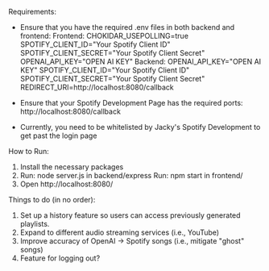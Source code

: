 Requirements:
- Ensure that you have the required .env files in both backend and frontend:
  Frontend: CHOKIDAR_USEPOLLING=true
            SPOTIFY_CLIENT_ID="Your Spotify Client ID"
            SPOTIFY_CLIENT_SECRET="Your Spotify Client Secret"
            OPENAI_API_KEY="OPEN AI KEY"
  Backend:  OPENAI_API_KEY="OPEN AI KEY"
            SPOTIFY_CLIENT_ID="Your Spotify Client ID"
            SPOTIFY_CLIENT_SECRET="Your Spotify Client Secret"
            REDIRECT_URI=http://localhost:8080/callback

- Ensure that your Spotify Development Page has the required ports:
            http://localhost:8080/callback

- Currently, you need to be whitelisted by Jacky's Spotify Development to get past the login page

How to Run:

1. Install the necessary packages
2. Run: node server.js in backend/express
   Run: npm start in frontend/
3. Open http://localhost:8080/

Things to do (in no order):
1. Set up a history feature so users can access previously generated playlists.
2. Expand to different audio streaming services (i.e., YouTube)
3. Improve accuracy of OpenAI -> Spotify songs (i.e., mitigate "ghost" songs)
4. Feature for logging out?


